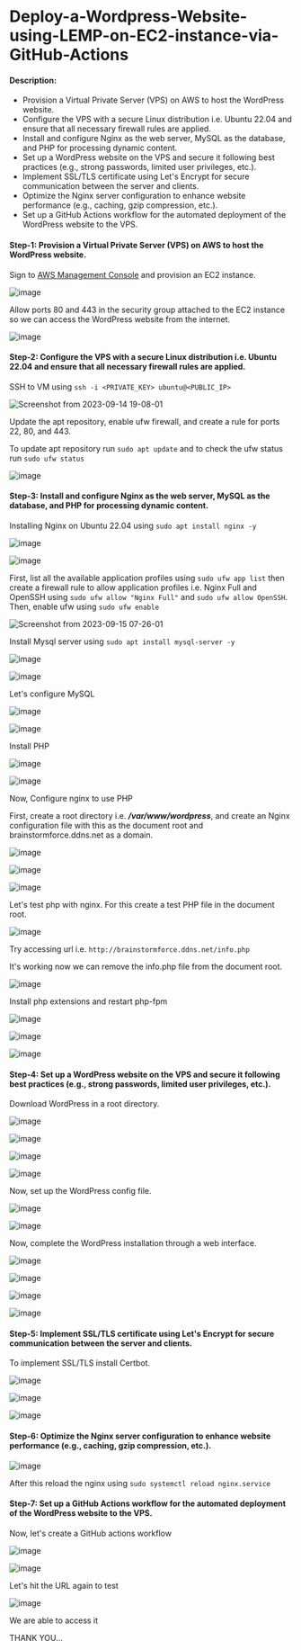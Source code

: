 # Deploy-a-Wordpress-Website-using-LEMP-on-EC2-instance-via-GitHub-Actions

#### Description:

- Provision a Virtual Private Server (VPS) on AWS to host the WordPress website.
- Configure the VPS with a secure Linux distribution i.e. Ubuntu 22.04 and ensure that all necessary firewall rules are applied.
- Install and configure Nginx as the web server, MySQL as the database, and PHP for processing dynamic content.
- Set up a WordPress website on the VPS and secure it following best practices (e.g., strong passwords, limited user privileges, etc.).
- Implement SSL/TLS certificate using Let's Encrypt for secure communication between the server and clients.
- Optimize the Nginx server configuration to enhance website performance (e.g., caching, gzip compression, etc.).
- Set up a GitHub Actions workflow for the automated deployment of the WordPress website to the VPS.


#### Step-1: Provision a Virtual Private Server (VPS) on AWS to host the WordPress website.

Sign to [AWS Management Console](https://console.aws.amazon.com/console/home) and provision an EC2 instance.

![image](https://github.com/mannansiddiqui/Deploy-a-Wordpress-Website-using-LEMP-on-EC2-instance-via-GitHub-Actions/assets/74168188/e63d28ff-264f-49bd-a428-8d74a6d8f39d)

Allow ports 80 and 443 in the security group attached to the EC2 instance so we can access the WordPress website from the internet.

![image](https://github.com/mannansiddiqui/Deploy-a-Wordpress-Website-using-LEMP-on-EC2-instance-via-GitHub-Actions/assets/74168188/18139609-9c38-4064-a519-a6aa21ba06ca)

#### Step-2: Configure the VPS with a secure Linux distribution i.e. Ubuntu 22.04 and ensure that all necessary firewall rules are applied.

SSH to VM using ```ssh -i <PRIVATE_KEY> ubuntu@<PUBLIC_IP>```

![Screenshot from 2023-09-14 19-08-01](https://github.com/mannansiddiqui/Deploy-a-Wordpress-Website-using-LEMP-on-EC2-instance-via-GitHub-Actions/assets/74168188/ec1cc321-62c3-42d1-8cf0-80025ce75e94)

Update the apt repository, enable ufw firewall, and create a rule for ports 22, 80, and 443.

To update apt repository run ```sudo apt update``` and to check the ufw status run ```sudo ufw status```

![image](https://github.com/mannansiddiqui/Deploy-a-Wordpress-Website-using-LEMP-on-EC2-instance-via-GitHub-Actions/assets/74168188/52c88a74-f7aa-4d1c-b473-17f4f57d438a)

#### Step-3: Install and configure Nginx as the web server, MySQL as the database, and PHP for processing dynamic content.

Installing Nginx on Ubuntu 22.04 using ```sudo apt install nginx -y```

![image](https://github.com/mannansiddiqui/Deploy-a-Wordpress-Website-using-LEMP-on-EC2-instance-via-GitHub-Actions/assets/74168188/80e539b5-10ca-4d09-85a4-a21bb8b2089d)

![image](https://github.com/mannansiddiqui/Deploy-a-Wordpress-Website-using-LEMP-on-EC2-instance-via-GitHub-Actions/assets/74168188/9c3870f0-6105-4038-a3ae-cfbfc42a15b5)

First, list all the available application profiles using ```sudo ufw app list``` then create a firewall rule to allow application profiles i.e. Nginx Full and OpenSSH using ```sudo ufw allow "Nginx Full"``` and ```sudo ufw allow OpenSSH```. Then, enable ufw using ```sudo ufw enable```

![Screenshot from 2023-09-15 07-26-01](https://github.com/mannansiddiqui/Deploy-a-Wordpress-Website-using-LEMP-on-EC2-instance-via-GitHub-Actions/assets/74168188/1d0ce7ac-c0de-4883-b5c0-91ef45b39dbc)

Install Mysql server using ```sudo apt install mysql-server -y```

![image](https://github.com/mannansiddiqui/Deploy-a-Wordpress-Website-using-LEMP-on-EC2-instance-via-GitHub-Actions/assets/74168188/a7207a1e-a44e-45f4-abb4-65994e3bd8fb)

![image](https://github.com/mannansiddiqui/Deploy-a-Wordpress-Website-using-LEMP-on-EC2-instance-via-GitHub-Actions/assets/74168188/cf90271e-a99e-49d3-878f-467e0cceed83)

Let's configure MySQL

![image](https://github.com/mannansiddiqui/Deploy-a-Wordpress-Website-using-LEMP-on-EC2-instance-via-GitHub-Actions/assets/74168188/afdc3187-5a6d-4a83-a4b7-8be1b0a1a52e)

![image](https://github.com/mannansiddiqui/Deploy-a-Wordpress-Website-using-LEMP-on-EC2-instance-via-GitHub-Actions/assets/74168188/1c9c2ae5-e1e2-45fa-8eba-2258b2368047)

Install PHP

![image](https://github.com/mannansiddiqui/Deploy-a-Wordpress-Website-using-LEMP-on-EC2-instance-via-GitHub-Actions/assets/74168188/19fd7337-3069-4bf1-a84d-2c62fb1ccffc)

![image](https://github.com/mannansiddiqui/Deploy-a-Wordpress-Website-using-LEMP-on-EC2-instance-via-GitHub-Actions/assets/74168188/bfd1d2b6-fc36-483e-aa4d-a80df030e9bc)

Now, Configure nginx to use PHP

First, create a root directory i.e. ***/var/www/wordpress***, and create an Nginx configuration file with this as the document root and brainstormforce.ddns.net as a domain.

![image](https://github.com/mannansiddiqui/Deploy-a-Wordpress-Website-using-LEMP-on-EC2-instance-via-GitHub-Actions/assets/74168188/0151bdeb-16b8-4114-a93b-c75166ef15cb)

![image](https://github.com/mannansiddiqui/Deploy-a-Wordpress-Website-using-LEMP-on-EC2-instance-via-GitHub-Actions/assets/74168188/8283f0d8-ef80-4766-a46a-68a373018108)

![image](https://github.com/mannansiddiqui/Deploy-a-Wordpress-Website-using-LEMP-on-EC2-instance-via-GitHub-Actions/assets/74168188/bc1e68d4-828c-4450-917c-be755ec5745e)

Let's test php with nginx. For this create a test PHP file in the document root.

![image](https://github.com/mannansiddiqui/Deploy-a-Wordpress-Website-using-LEMP-on-EC2-instance-via-GitHub-Actions/assets/74168188/b46d83e1-f1ec-425b-af9c-73f20a2a6aaf)

Try accessing url i.e. ```http://brainstormforce.ddns.net/info.php```

It's working now we can remove the info.php file from the document root.

![image](https://github.com/mannansiddiqui/Deploy-a-Wordpress-Website-using-LEMP-on-EC2-instance-via-GitHub-Actions/assets/74168188/b4b96dc7-8e30-4b43-b8b7-79e202752858)

Install php extensions and restart php-fpm

![image](https://github.com/mannansiddiqui/Deploy-a-Wordpress-Website-using-LEMP-on-EC2-instance-via-GitHub-Actions/assets/74168188/1333c9f9-3b4b-4670-9d95-8ad6bd252f68)

![image](https://github.com/mannansiddiqui/Deploy-a-Wordpress-Website-using-LEMP-on-EC2-instance-via-GitHub-Actions/assets/74168188/1c6908e8-322c-4cf9-a850-48103c8c0273)

![image](https://github.com/mannansiddiqui/Deploy-a-Wordpress-Website-using-LEMP-on-EC2-instance-via-GitHub-Actions/assets/74168188/257b044f-3eac-44d6-9ebb-db5df12b1db0)

#### Step-4: Set up a WordPress website on the VPS and secure it following best practices (e.g., strong passwords, limited user privileges, etc.).

Download WordPress in a root directory.

![image](https://github.com/mannansiddiqui/Deploy-a-Wordpress-Website-using-LEMP-on-EC2-instance-via-GitHub-Actions/assets/74168188/70da695c-7a7b-4884-acd7-a441ce491f0a)

![image](https://github.com/mannansiddiqui/Deploy-a-Wordpress-Website-using-LEMP-on-EC2-instance-via-GitHub-Actions/assets/74168188/cd5687a3-539f-44a0-bf61-1ad0726ce6ed)

![image](https://github.com/mannansiddiqui/Deploy-a-Wordpress-Website-using-LEMP-on-EC2-instance-via-GitHub-Actions/assets/74168188/59985f24-a83f-478b-88fb-93080a2b69d7)

![image](https://github.com/mannansiddiqui/Deploy-a-Wordpress-Website-using-LEMP-on-EC2-instance-via-GitHub-Actions/assets/74168188/a19d5df0-547d-4f97-85b0-e068a6e274a4)

Now, set up the WordPress config file.

![image](https://github.com/mannansiddiqui/Deploy-a-Wordpress-Website-using-LEMP-on-EC2-instance-via-GitHub-Actions/assets/74168188/eb46d998-0409-4ff8-9281-2044b541b563)

![image](https://github.com/mannansiddiqui/Deploy-a-Wordpress-Website-using-LEMP-on-EC2-instance-via-GitHub-Actions/assets/74168188/18794fcb-f7e7-467c-9e00-b9eff985d435)

Now, complete the WordPress installation through a web interface.

![image](https://github.com/mannansiddiqui/Deploy-a-Wordpress-Website-using-LEMP-on-EC2-instance-via-GitHub-Actions/assets/74168188/66d9b130-c9c0-4994-ae37-23967133563e)

![image](https://github.com/mannansiddiqui/Deploy-a-Wordpress-Website-using-LEMP-on-EC2-instance-via-GitHub-Actions/assets/74168188/5d27831d-a5fe-4395-8c23-fd82abc9ed4e)

![image](https://github.com/mannansiddiqui/Deploy-a-Wordpress-Website-using-LEMP-on-EC2-instance-via-GitHub-Actions/assets/74168188/51f607c4-2093-4cd0-b9a2-59e67af1846e)

![image](https://github.com/mannansiddiqui/Deploy-a-Wordpress-Website-using-LEMP-on-EC2-instance-via-GitHub-Actions/assets/74168188/ea9bc9f3-c8f0-49f9-bfd0-9a245364ad47)

#### Step-5: Implement SSL/TLS certificate using Let's Encrypt for secure communication between the server and clients.

To implement SSL/TLS install Certbot.

![image](https://github.com/mannansiddiqui/Deploy-a-Wordpress-Website-using-LEMP-on-EC2-instance-via-GitHub-Actions/assets/74168188/c0849f60-32be-47d8-90d5-41a196ff0ddf)

![image](https://github.com/mannansiddiqui/Deploy-a-Wordpress-Website-using-LEMP-on-EC2-instance-via-GitHub-Actions/assets/74168188/db9b46fb-059e-42dd-986b-a9b776510825)

![image](https://github.com/mannansiddiqui/Deploy-a-Wordpress-Website-using-LEMP-on-EC2-instance-via-GitHub-Actions/assets/74168188/a501fe88-4cb1-4c42-9e1d-89a919f728ea)

#### Step-6: Optimize the Nginx server configuration to enhance website performance (e.g., caching, gzip compression, etc.).

![image](https://github.com/mannansiddiqui/Deploy-a-Wordpress-Website-using-LEMP-on-EC2-instance-via-GitHub-Actions/assets/74168188/90af5d95-33c8-4f8d-b7ef-6a90ee8434a8)

After this reload the nginx using ```sudo systemctl reload nginx.service```

#### Step-7: Set up a GitHub Actions workflow for the automated deployment of the WordPress website to the VPS.

Now, let's create a GitHub actions workflow

![image](https://github.com/mannansiddiqui/Deploy-a-Wordpress-Website-using-LEMP-on-EC2-instance-via-GitHub-Actions/assets/74168188/19e9018c-ecb2-4e8f-963a-2e5669542682)

![image](https://github.com/mannansiddiqui/Deploy-a-Wordpress-Website-using-LEMP-on-EC2-instance-via-GitHub-Actions/assets/74168188/06d35c10-8f5b-4384-adaa-5ce00e852de0)

Let's hit the URL again to test

![image](https://github.com/mannansiddiqui/Deploy-a-Wordpress-Website-using-LEMP-on-EC2-instance-via-GitHub-Actions/assets/74168188/b6138623-a042-41ec-a67b-6653969000fa)

We are able to access it

THANK YOU...
